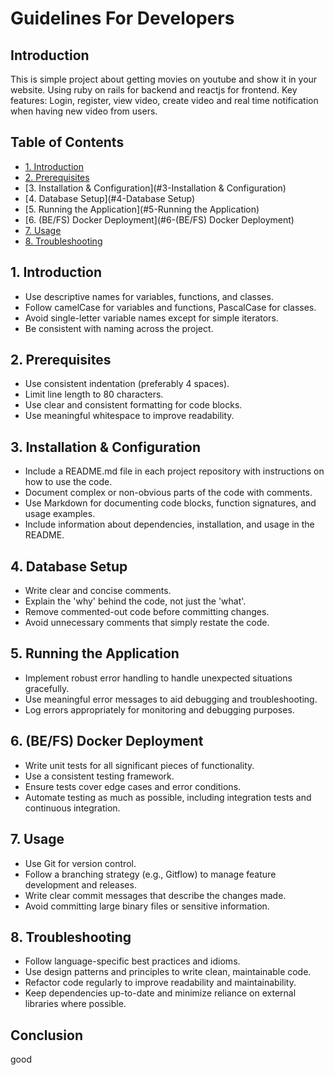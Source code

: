 # Guidelines For Developers

## Introduction
This is simple project about getting movies on youtube and show it in your website.
Using ruby on rails for backend and reactjs for frontend.
Key features: Login, register, view video, create video and real time notification when having new video from users.

## Table of Contents
- [1. Introduction](#1-Introduction)
- [2. Prerequisites](#2-Prerequisites)
- [3. Installation & Configuration](#3-Installation & Configuration)
- [4. Database Setup](#4-Database Setup)
- [5. Running the Application](#5-Running the Application)
- [6. (BE/FS) Docker Deployment](#6-(BE/FS) Docker Deployment)
- [7. Usage](#7-Usage)
- [8. Troubleshooting](#8-Troubleshooting)

## 1. Introduction
- Use descriptive names for variables, functions, and classes.
- Follow camelCase for variables and functions, PascalCase for classes.
- Avoid single-letter variable names except for simple iterators.
- Be consistent with naming across the project.

## 2. Prerequisites
- Use consistent indentation (preferably 4 spaces).
- Limit line length to 80 characters.
- Use clear and consistent formatting for code blocks.
- Use meaningful whitespace to improve readability.

## 3. Installation & Configuration
- Include a README.md file in each project repository with instructions on how to use the code.
- Document complex or non-obvious parts of the code with comments.
- Use Markdown for documenting code blocks, function signatures, and usage examples.
- Include information about dependencies, installation, and usage in the README.

## 4. Database Setup
- Write clear and concise comments.
- Explain the 'why' behind the code, not just the 'what'.
- Remove commented-out code before committing changes.
- Avoid unnecessary comments that simply restate the code.

## 5. Running the Application
- Implement robust error handling to handle unexpected situations gracefully.
- Use meaningful error messages to aid debugging and troubleshooting.
- Log errors appropriately for monitoring and debugging purposes.

## 6. (BE/FS) Docker Deployment
- Write unit tests for all significant pieces of functionality.
- Use a consistent testing framework.
- Ensure tests cover edge cases and error conditions.
- Automate testing as much as possible, including integration tests and continuous integration.

## 7. Usage
- Use Git for version control.
- Follow a branching strategy (e.g., Gitflow) to manage feature development and releases.
- Write clear commit messages that describe the changes made.
- Avoid committing large binary files or sensitive information.

## 8. Troubleshooting
- Follow language-specific best practices and idioms.
- Use design patterns and principles to write clean, maintainable code.
- Refactor code regularly to improve readability and maintainability.
- Keep dependencies up-to-date and minimize reliance on external libraries where possible.

## Conclusion
good
